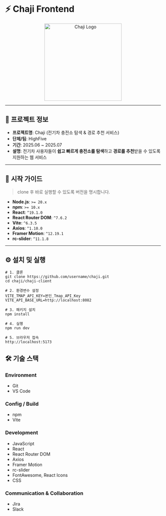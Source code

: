 # ⚡ Chaji Frontend

<p align="center">
  <img src="./img/567e4bf9-ac5f-49f2-860c-91f39ee19528.png" alt="Chaji Logo" width="250"/>
</p>

---

## 📌 프로젝트 정보

- **프로젝트명**: Chaji (전기차 충전소 탐색 & 경로 추천 서비스)  
- **단체/팀**: HighFive  
- **기간**: 2025.06 ~ 2025.07 
- **설명**: 전기차 사용자들이 **쉽고 빠르게 충전소를 탐색**하고 **경로를 추천**받을 수 있도록 지원하는 웹 서비스  

---

## 🚀 시작 가이드

> clone 후 바로 실행할 수 있도록 버전을 명시합니다.

- **Node.js**: `>= 20.x`  
- **npm**: `>= 10.x`  
- **React**: `^19.1.0`  
- **React Router DOM**: `^7.6.2`  
- **Vite**: `^6.3.5`  
- **Axios**: `^1.10.0`  
- **Framer Motion**: `^12.19.1`  
- **rc-slider**: `^11.1.8` 
---

## ⚙️ 설치 및 실행
```
# 1. 클론
git clone https://github.com/username/chaji.git
cd chaji/chaji-client

# 2. 환경변수 설정
VITE_TMAP_API_KEY=본인_Tmap_API_Key
VITE_API_BASE_URL=http://localhost:8082

# 3. 패키지 설치
npm install

# 4. 실행
npm run dev

# 5. 브라우저 접속
http://localhost:5173
```
## 🛠 기술 스택

### Environment
- Git  
- VS Code  

### Config / Build
- npm  
- Vite  

### Development
- JavaScript 
- React  
- React Router DOM
- Axios  
- Framer Motion  
- rc-slider  
- FontAwesome, React Icons  
- CSS

### Communication & Collaboration
- Jira  
- Slack


